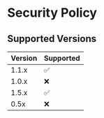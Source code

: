 # Security Policy

## Supported Versions

| Version | Supported          |
| ------- | ------------------ |
| 1.1.x | :white_check_mark: |
| 1.0.x   | :x:                |
| 1.5.x  | :white_check_mark: |
|  0.5x  | :x:                |

